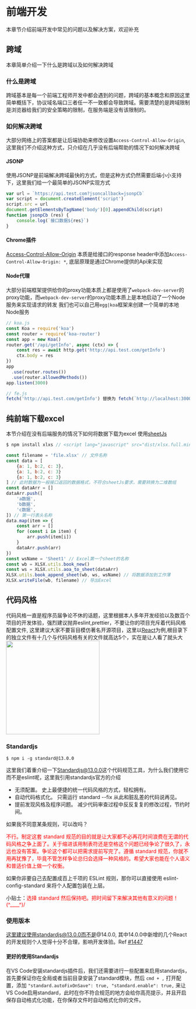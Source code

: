 # 前端开发

本章节介绍前端开发中常见的问题以及解决方案，欢迎补充

## 跨域

本章简单介绍一下什么是跨域以及如何解决跨域

### 什么是跨域

跨域基本是每一个前端工程师开发中都会遇到的问题，跨域的基本概念和原因这里简单概括下，协议域名端口三者任一不一致都会导致跨域。需要清楚的是跨域限制是浏览器给我们的安全策略的限制，在服务端是没有该限制的。

### 如何解决跨域

大部分网络上的答案都是让后端协助来修改设置`Access-Control-Allow-Origin`,这里我们不介绍这种方式，只介绍在几乎没有后端帮助的情况下如何解决跨域

#### JSONP

使用JSONP是前端解决跨域最快的方式，但是这种方式仍然需要后端小小支持下，这里我们给一个最简单的JSONP实现方式

```js
var url = `https://api.test.com?jsoncallback=jsonpCb`
var script = document.createElement('script')
script.src = url
document.getElementsByTagName('body')[0].appendChild(script)
function jsonpCb (res) {
    console.log(`接口数据${res}`)
}
```

#### Chrome插件

[Access-Control-Allow-Origin](https://chrome.google.com/webstore/detail/allow-cors-access-control/lhobafahddgcelffkeicbaginigeejlf?hl=zh-CN)
本质是给接口的response header中添加`Access-Control-Allow-Origin: *`, 底层原理是通过Chrome提供的Api来实现

#### Node代理

大部分前端框架提供给你的proxy功能本质上都是使用了`webpack-dev-server`的proxy功能，而`webpack-dev-server`的proxy功能本质上是本地启动了一个Node服务来实现请求的转发
我们也可以自己用`egg|koa`框架来创建一个简单的本地Node服务

```js
// koa.js
const Koa = require('koa')
const router = require('koa-router')
const app = new Koa()
router.get('/api/getInfo', async (ctx) => {
    const res = await http.get('http://api.test.com/getInfo')
    ctx.body = res
})
app
  .use(router.routes())
  .use(router.allowedMethods())
app.listen(3000)

// fe.js
fetch('http://api.test.com/getInfo') 替换为 fetch(`http://localhost:3000/api/getInfo`)
```

## 纯前端下载excel

本节介绍在没有后端服务的情况下如何将数据下载为excel
使用[sheetJs](https://github.com/SheetJS/sheetjs)

```js
$ npm install xlxs // <script lang="javascript" src="dist/xlsx.full.min.js"></script>

const filename = 'file.xlsx' // 文件名称
const data = [
    {a: 1, b:2, c: 3},
    {a: 1, b:2, c: 3}
    {a: 1, b:2, c: 3}
] // 此时数据为一般接口返回的数据格式，不符合sheetJs要求，需要转换为二维数组
const dataArr = []
dataArr.push([
    'a数据',
    'b数据',
    'c数据',
]) // 第一行表头名称
data.map(item => {
    const arr = []
    for (const i in item) {
        arr.push(item[i])
    }
    dataArr.push(arr)
})
const wsName = 'Sheet1' // Excel第一个sheet的名称
const wb = XLSX.utils.book_new()
const ws = XLSX.utils.aoa_to_sheet(dataArr)
XLSX.utils.book_append_sheet(wb, ws, wsName) // 将数据添加到工作薄
XLSX.writeFile(wb, filename) // 导出Excel
```

## 代码风格

代码风格一直是程序员届争论不休的话题，这里根据本人多年开发经验以及数百个项目的开发体验，强烈建议抛弃eslint,prettier，不要让你的项目充斥着代码风格配置文件, 这里建议大家不要盲目模仿著名开源项目，这里以[React](https://github.com/facebook/react)为例,根目录下的独立文件有十几个与代码风格有关的文件就高达5个，实在是让人看了就头大
<img src="https://img.alicdn.com/tfs/TB1uw5WmKH2gK0jSZJnXXaT1FXa-590-1500.jpg"  style="height:256px;">

### Standardjs

```
$ npm i -g standard@13.0.0
```

这里我们着重介绍一下[Standardjs@13.0.0](https://standardjs.com/readme-zhcn.html)这个代码规范工具，为什么我们使用它而不是eslint呢，这里我引用standardjs官方的介绍

* 无须配置。 史上最便捷的统一代码风格的方式，轻松拥有。
* 自动代码格式化。 只需运行 standard --fix 从此和脏乱差的代码说再见。
* 提前发现风格及程序问题。 减少代码审查过程中反反复复的修改过程，节约时间。

如果我不同意某条规则，可以改吗？  

<span style="color:red">不行。制定这套 standard 规范的目的就是让大家都不必再花时间浪费在无谓的代码风格之争上面了。关于缩进该用制表符还是空格这个问题已经争论了很久了，永远也没有答案。争论这个都可以把需求提前写完了。遵循 standard 规范，你就不用再犹豫了，毕竟不管怎样争论总归会选择一种风格的。希望大家也能在个人语义和普适价值上做一个权衡。</span>

如果你非要自己去配置成百上千项的 ESLint 规则，那你可以直接使用 eslint-config-standard 来将个人配置包装在上层。

小贴士：<span style="color:red">选择 standard 然后保持吧。把时间留下来解决其他有意义的问题！(^____^)/</span>

### 使用版本

这里建议使用standardjs@13.0.0而不是@14.0.0, 其中14.0.0中新增的几个React的开发规则个人觉得十分不合理，影响开发体验。Ref [#1447](https://github.com/standard/standard/issues/1447)

#### 更好的使用Standardjs

在VS Code安装standardjs插件后，我们还需要进行一些配置来启用standardjs，首先要保证你在全局或者当前目录安装了standard模块，然后
 `cmd + ,` 打开配置，添加 `"standard.autoFixOnSave": true, "standard.enable": true,` 来让VS Code启用standard，此时在你不符合规范的地方会给你高亮提示，并且开启保存自动格式化功能，在你保存文件时自动格式化你的文件。